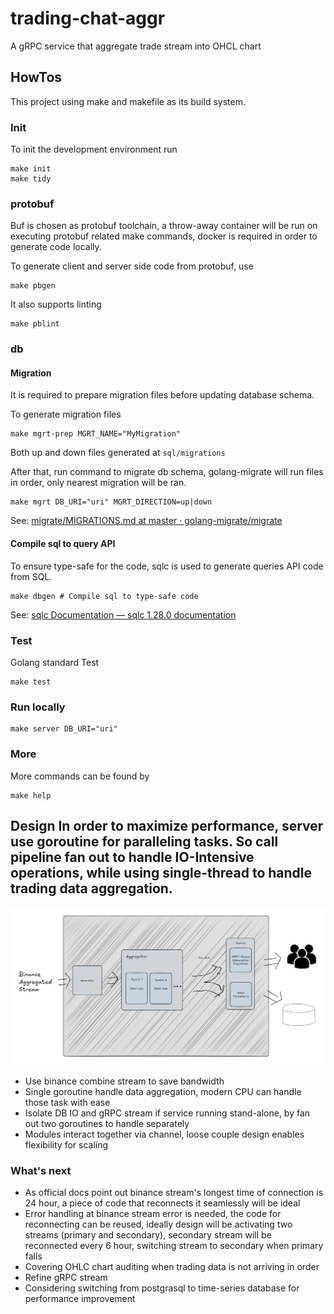 # trading-chat-aggr
A gRPC service that aggregate trade stream into OHCL chart

## HowTos

This project using make and makefile as its build system.

### Init

To init the development environment run 
```
make init
make tidy
```

### protobuf

Buf is chosen as protobuf toolchain, a throw-away container will be run on executing protobuf related make commands, docker is required in order to generate code locally.

To generate client and server side code from protobuf, use
```
make pbgen
```

It also supports linting
```
make pblint
```

### db

#### Migration

It is required to prepare migration files before updating database schema.

To generate migration files
```
make mgrt-prep MGRT_NAME="MyMigration"
```
Both up and down files generated at `sql/migrations`

After that, run command to migrate db schema, golang-migrate will run files in order, only nearest migration will be ran.
```
make mgrt DB_URI="uri" MGRT_DIRECTION=up|down

```

See: [migrate/MIGRATIONS.md at master · golang-migrate/migrate](https://github.com/golang-migrate/migrate/blob/master/MIGRATIONS.md)

#### Compile sql to query API

To ensure type-safe for the code, sqlc is used to generate queries API code from SQL.

```
make dbgen # Compile sql to type-safe code
```

See: [sqlc Documentation — sqlc 1.28.0 documentation](https://docs.sqlc.dev/en/latest/)

### Test

Golang standard Test
```
make test
```

### Run locally
```
make server DB_URI="uri"
```

### More

More commands can be found by
```
make help
```
## Design In order to maximize performance, server use goroutine for paralleling tasks. So call pipeline fan out to handle IO-Intensive operations, while using single-thread to handle trading data aggregation.

![data flow overview](./docs/static/data-flow.png)

- Use binance combine stream to save bandwidth
- Single goroutine handle data aggregation, modern CPU can handle those task with ease
- Isolate DB IO and gRPC stream if service running stand-alone, by fan out two goroutines to handle separately 
- Modules interact together via channel, loose couple design enables flexibility for scaling


### What's next

- As official docs point out binance stream's longest time of connection is 24 hour, a piece of code that reconnects it seamlessly will be ideal
- Error handling at binance stream error is needed, the code for reconnecting can be reused, ideally design will be activating two streams (primary and secondary), secondary stream will be reconnected every 6 hour, switching stream to secondary when primary falls
- Covering OHLC chart auditing when trading data is not arriving in order
- Refine gRPC stream
- Considering switching from postgrasql to time-series database for performance improvement
